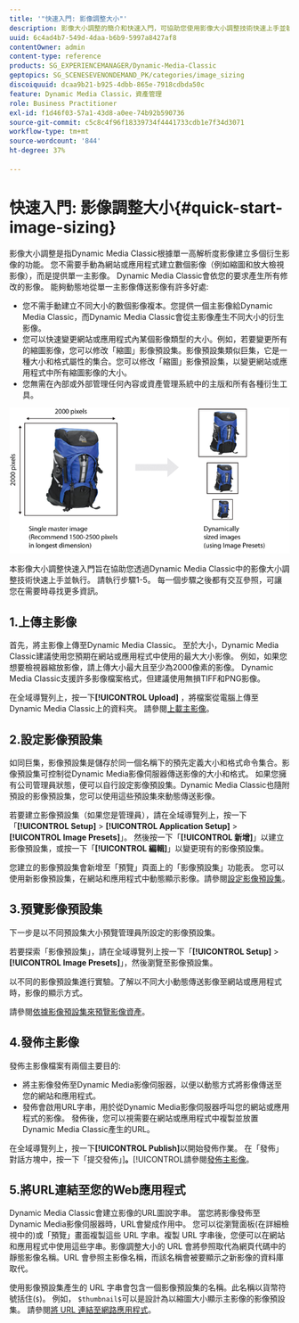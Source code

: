 ```yaml
---
title: '"快速入門: 影像調整大小"'
description: 影像大小調整的簡介和快速入門，可協助您使用影像大小調整技術快速上手並執行。
uuid: 6c4ad4b7-549d-4daa-b6b9-5997a8427af8
contentOwner: admin
content-type: reference
products: SG_EXPERIENCEMANAGER/Dynamic-Media-Classic
geptopics: SG_SCENESEVENONDEMAND_PK/categories/image_sizing
discoiquuid: dcaa9b21-b925-4dbb-865e-7918cdbda50c
feature: Dynamic Media Classic，資產管理
role: Business Practitioner
exl-id: f1d46f03-57a1-43d8-a0ee-74b92b590736
source-git-commit: c5c8c4f96f18339734f4441733cdb1e7f34d3071
workflow-type: tm+mt
source-wordcount: '844'
ht-degree: 37%

---
```


# 快速入門: 影像調整大小{#quick-start-image-sizing}

影像大小調整是指Dynamic Media Classic根據單一高解析度影像建立多個衍生影像的功能。 您不需要手動為網站或應用程式建立數個影像（例如縮圖和放大檢視影像），而是提供單一主影像。 Dynamic Media Classic會依您的要求產生所有修改的影像。 能夠動態地從單一主影像傳送影像有許多好處:

* 您不需手動建立不同大小的數個影像複本。您提供一個主影像給Dynamic Media Classic，而Dynamic Media Classic會從主影像產生不同大小的衍生影像。
* 您可以快速變更網站或應用程式內某個影像類型的大小。例如，若要變更所有的縮圖影像，您可以修改「縮圖」影像預設集。影像預設集類似巨集，它是一種大小和格式屬性的集合。您可以修改「縮圖」影像預設集，以變更網站或應用程式中所有縮圖影像的大小。
* 您無需在內部或外部管理任何內容或資產管理系統中的主版和所有各種衍生工具。

![您可以建立與同一高解析度主檔案大小不同的多個衍生影像。](/help/assets/is_derivative_sizes_popup.png)

本影像大小調整快速入門旨在協助您透過Dynamic Media Classic中的影像大小調整技術快速上手並執行。 請執行步驟1-5。 每一個步驟之後都有交互參照，可讓您在需要時尋找更多資訊。

## 1.上傳主影像

首先，將主影像上傳至Dynamic Media Classic。 至於大小，Dynamic Media Classic建議使用您預期在網站或應用程式中使用的最大大小影像。 例如，如果您想要檢視器縮放影像，請上傳大小最大且至少為2000像素的影像。 Dynamic Media Classic支援許多影像檔案格式，但建議使用無損TIFF和PNG影像。

在全域導覽列上，按一下&#x200B;**[!UICONTROL Upload]** ，將檔案從電腦上傳至Dynamic Media Classic上的資料夾。 請參閱[上載主影像](uploading-master-images.md#uploading_master_images)。

## 2.設定影像預設集

如同巨集，影像預設集是儲存於同一個名稱下的預先定義大小和格式命令集合。影像預設集可控制從Dynamic Media影像伺服器傳送影像的大小和格式。 如果您擁有公司管理員狀態，便可以自行設定影像預設集。Dynamic Media Classic也隨附預設的影像預設集，您可以使用這些預設集來動態傳送影像。

若要建立影像預設集（如果您是管理員），請在全域導覽列上，按一下「**[!UICONTROL Setup]** > **[!UICONTROL Application Setup]** > **[!UICONTROL Image Presets]**」。 然後按一下「**[!UICONTROL 新增]**」以建立影像預設集，或按一下「**[!UICONTROL 編輯]**」以變更現有的影像預設集。

您建立的影像預設集會新增至「預覽」頁面上的「影像預設集」功能表。 您可以使用新影像預設集，在網站和應用程式中動態顯示影像。請參閱[設定影像預設集](setting-image-presets.md#setting_up_image_presets)。

## 3.預覽影像預設集

下一步是以不同預設集大小預覽管理員所設定的影像預設集。

若要探索「影像預設集」，請在全域導覽列上按一下「**[!UICONTROL Setup]** > **[!UICONTROL Image Presets]**」，然後瀏覽至影像預設集。

以不同的影像預設集進行實驗。了解以不同大小動態傳送影像至網站或應用程式時，影像的顯示方式。

請參閱[依據影像預設集來預覽影像資產](previewing-asset.md#previewing_an_image_asset_based_on_its_image_preset)。

## 4.發佈主影像

發佈主影像檔案有兩個主要目的:

* 將主影像發佈至Dynamic Media影像伺服器，以便以動態方式將影像傳送至您的網站和應用程式。
* 發佈會啟用URL字串，用於從Dynamic Media影像伺服器呼叫您的網站或應用程式的影像。 發佈後，您可以視需要在網站或應用程式中複製並放置Dynamic Media Classic產生的URL。

在全域導覽列上，按一下&#x200B;**[!UICONTROL Publish]**&#x200B;以開始發佈作業。 在「發佈」對話方塊中，按一下「提交發佈」]**。**[!UICONTROL &#x200B;請參閱[發佈主影像](publishing-master-images.md#publishing_master_images)。

## 5.將URL連結至您的Web應用程式

Dynamic Media Classic會建立影像的URL圖說字串。 當您將影像發佈至Dynamic Media影像伺服器時，URL會變成作用中。 您可以從瀏覽面板(在詳細檢視中的)或「預覽」畫面複製這些 URL 字串。複製 URL 字串後，您便可以在網站和應用程式中使用這些字串。影像調整大小的 URL 會將參照取代為網頁代碼中的靜態影像名稱。URL 會參照主影像名稱，而該名稱會被要顯示之新影像的資料庫取代。

使用影像預設集產生的 URL 字串會包含一個影像預設集的名稱。此名稱以貨幣符號括住(`$`)。 例如， `$thumbnail$`可以是設計為以縮圖大小顯示主影像的影像預設集。 請參閱[將 URL 連結至網路應用程式](linking-urls-web-application.md#linking_urls_to_your_web_application)。
